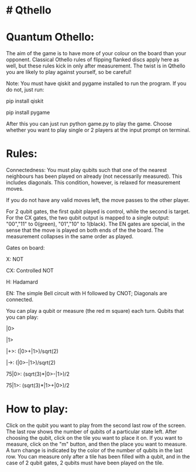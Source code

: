 # # Qthello

# Quantum Othello:
The aim of the game is to have more of your colour on the board than your opponent. Classical Othello rules of flipping flanked discs apply here as well, but these rules kick in only after measurement. The twist is in Qthello you are likely to play against yourself, so be careful!

Note: You must have qiskit and pygame installed to run the program. If you do not, just run:

pip install qiskit

pip install pygame

After this you can just run python game.py to play the game. Choose whether you want to play single or 2 players at the input prompt on terminal.

# Rules:

Connectedness: You must play qubits such that one of the nearest neighbours has been played on already (not necessarily measured). This includes diagonals. This condition, however, is relaxed for measurement moves.

If you do not have any valid moves left, the move passes to the other player.

For 2 qubit gates, the first qubit played is control, while the second is target.
For the CX gates, the two qubit output is mapped to a single output: "00","11" to 0(green), "01","10" to 1(black).
The EN gates are special, in the sense that the move is played on both ends of the the board. The measurement collapses in the same order as played.

Gates on board:

X: NOT 

CX: Controlled NOT

H: Hadamard

EN: The simple Bell circuit with H followed by CNOT; Diagonals are connected.


You can play a qubit or measure (the red m square) each turn.
Qubits that you can play:

|0>

|1>

|+>: (|0>+|1>)/sqrt(2)

|->: (|0>-|1>)/sqrt(2)

75|0>: (sqrt(3)*|0>-|1>)/2

75|1>: (sqrt(3)*|1>+|0>)/2

# How to play:
Click on the qubit you want to play from the second last row of the screen. The last row shows the number of qubits of a particular state left. After choosing the qubit, click on the tile you want to place it on. If you want to measure, click on the "m" button, and then the place you want to measure.
A turn change is indicated by the color of the number of qubits in the last row. You can measure only after a tile has been filled with a qubit, and in the case of 2 qubit gates, 2 qubits must have been played on the tile.
